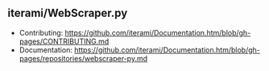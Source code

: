 iterami/WebScraper.py
---------------------

* Contributing: https://github.com/iterami/Documentation.htm/blob/gh-pages/CONTRIBUTING.md
* Documentation: https://github.com/iterami/Documentation.htm/blob/gh-pages/repositories/webscraper-py.md
